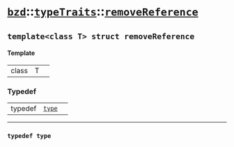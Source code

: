 # [`bzd`](../../../index.md)::[`typeTraits`](../../index.md)::[`removeReference`](../index.md)

## `template<class T> struct removeReference`

#### Template
||||
|---:|:---|:---|
|class|T||
### Typedef
||||
|---:|:---|:---|
|typedef|[`type`](./index.md)||
------
### `typedef type`

